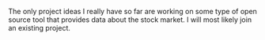 The only project ideas I really have so far are working on some type of open source tool that provides data about the stock market. I will most likely join an existing project.
